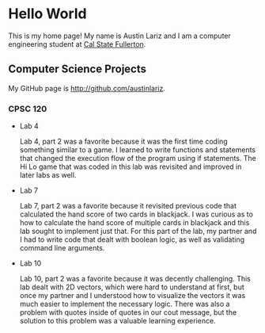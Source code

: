 # Hello World

This is my home page! My name is Austin Lariz and I am a computer engineering student at [Cal State Fullerton](http://www.fullerton.edu/).

## Computer Science Projects

My GitHub page is <http://github.com/austinlariz>.

### CPSC 120

* Lab 4

    Lab 4, part 2 was a favorite because it was the first time coding something
    similar to a game. I learned to write functions and statements that changed
    the execution flow of the program using if statements. The Hi Lo game that
    was coded in this lab was revisited and improved in later labs as well.

* Lab 7

    Lab 7, part 2 was a favorite because it revisited previous code that
    calculated the hand score of two cards in blackjack. I was curious as to
    how to calculate the hand score of multiple cards in blackjack and this lab
    sought to implement just that. For this part of the lab, my partner and I
    had to write code that dealt with boolean logic, as well as validating
    command line arguments.

* Lab 10

    Lab 10, part 2 was a favorite because it was decently challenging. This lab
    dealt with 2D vectors, which were hard to understand at first, but once my
    partner and I understood how to visualize the vectors it was much easier to
    implement the necessary logic. There was also a problem with quotes inside
    of quotes in our cout message, but the solution to this problem was a
    valuable learning experience.

